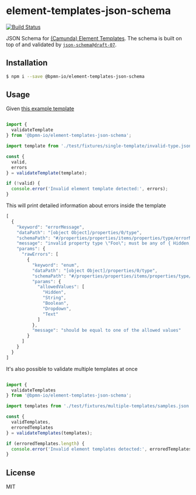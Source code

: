 # element-templates-json-schema

[![Build Status](https://travis-ci.com/bpmn-io/element-templates-json-schema.svg?branch=master)](https://travis-ci.com/bpmn-io/element-templates-json-schema)

JSON Schema for [(Camunda) Element Templates](https://docs.camunda.org/manual/latest/modeler/element-templates/). The schema is built on top of and validated by [`json-schema@draft-07`](https://json-schema.org/draft-07/json-schema-release-notes.html).

## Installation 

```sh
$ npm i --save @bpmn-io/element-templates-json-schema
```

## Usage

Given [this example template](./test/fixtures/single-template/invalid-type.json)

```js

import {
  validateTemplate
} from '@bpmn-io/element-templates-json-schema';

import template from './test/fixtures/single-template/invalid-type.json';

const {
  valid,
  errors
} = validateTemplate(template);

if (!valid) {
  console.error('Invalid element template detected:', errors);
}

```

This will print detailed information about errors inside the template

```js
[
  {
    "keyword": "errorMessage",
    "dataPath": "[object Object]/properties/0/type",
    "schemaPath": "#/properties/properties/items/properties/type/errorMessage",
    "message": "invalid property type \"Foo\"; must be any of { Hidden, String, Boolean, Dropdown, Text }",
    "params": {
      "rawErrors": [
        {
          "keyword": "enum",
          "dataPath": "[object Object]/properties/0/type",
          "schemaPath": "#/properties/properties/items/properties/type/enum",
          "params": {
            "allowedValues": [
              "Hidden",
              "String",
              "Boolean",
              "Dropdown",
              "Text"
            ]
          },
          "message": "should be equal to one of the allowed values"
        }
      ]
    }
  }
]
```


It's also possible to validate multiple templates at once

```js

import {
  validateTemplates
} from '@bpmn-io/element-templates-json-schema';

import templates from './test/fixtures/multiple-templates/samples.json';

const {
  validTemplates,
  erroredTemplates
} = validateTemplates(templates);

if (erroredTemplates.length) {
  console.error('Invalid element templates detected:', erroredTemplates);
}

```

## License

MIT

